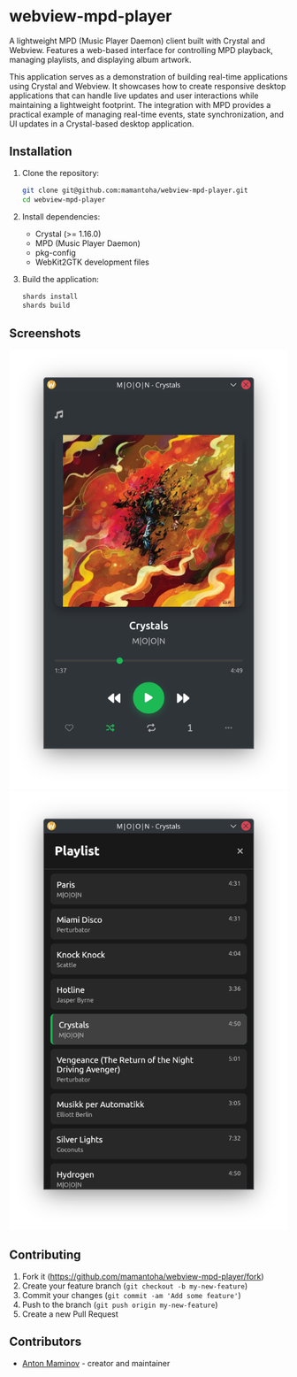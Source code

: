 # webview-mpd-player

A lightweight MPD (Music Player Daemon) client built with Crystal and Webview. Features a web-based interface for controlling MPD playback, managing playlists, and displaying album artwork.

This application serves as a demonstration of building real-time applications using Crystal and Webview. It showcases how to create responsive desktop applications that can handle live updates and user interactions while maintaining a lightweight footprint. The integration with MPD provides a practical example of managing real-time events, state synchronization, and UI updates in a Crystal-based desktop application.


## Installation

1. Clone the repository:
   ```bash
   git clone git@github.com:mamantoha/webview-mpd-player.git
   cd webview-mpd-player
   ```

2. Install dependencies:
   - Crystal (>= 1.16.0)
   - MPD (Music Player Daemon)
   - pkg-config
   - WebKit2GTK development files

3. Build the application:
   ```bash
   shards install
   shards build

   ```

## Screenshots

![Player](src/assets/screenshots/player.png)
![Playlist](src/assets/screenshots/playlist.png)

## Contributing

1. Fork it (<https://github.com/mamantoha/webview-mpd-player/fork>)
2. Create your feature branch (`git checkout -b my-new-feature`)
3. Commit your changes (`git commit -am 'Add some feature'`)
4. Push to the branch (`git push origin my-new-feature`)
5. Create a new Pull Request

## Contributors

- [Anton Maminov](https://github.com/mamantoha) - creator and maintainer
